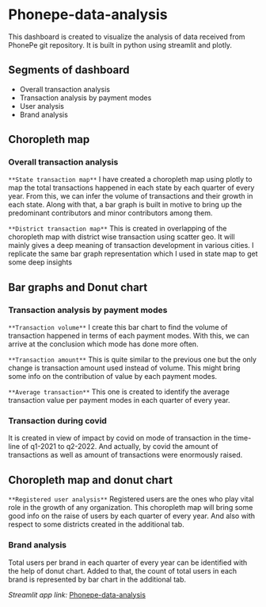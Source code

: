 # Phonepe-data-analysis
This dashboard is created to visualize the analysis of data received 
from PhonePe git repository. It is built in python using streamlit and plotly.

## Segments of dashboard
* Overall transaction analysis
* Transaction analysis by payment modes
* User analysis
* Brand analysis

## Choropleth map

### Overall transaction analysis
`**State transaction map**`
I have created a choropleth map using plotly to map the total transactions happened in each state by each quarter of every year. From this, we can 
infer the volume of transactions and their growth in each state. Along with that, a bar graph is built in motive to bring up the predominant contributors 
and minor contributors among them.

`**District transaction map**`
This is created in overlapping of the choropleth map with district wise transaction using scatter geo. It will mainly gives a deep meaning of
transaction development in various cities. I replicate the same bar graph representation which I used in state map to get some deep insights

## Bar graphs and Donut chart

### Transaction analysis by payment modes

`**Transaction volume**`
I create this bar chart to find the volume of transaction happened in terms of each payment modes. With this, we can arrive at the
conclusion which mode has done more often.

`**Transaction amount**`
This is quite similar to the previous one but the only change is transaction amount used instead of volume. This might bring
some info on the contribution of value by each payment modes.

`**Average transaction**`
This one is created to identify the average transaction value per payment modes in each quarter of every year.

### Transaction during covid
It is created in view of impact by covid on mode of transaction in the time-line of q1-2021 to q2-2022. And actually, by covid the amount 
of transactions as well as amount of transactions were enormously raised.

## Choropleth map and donut chart

`**Registered user analysis**`
Registered users are the ones who play vital role in the growth of any organization. This choropleth map will bring some good
info on the raise of users by each quarter of every year. And also with respect to some districts created in the additional tab.

### Brand analysis
Total users per brand in each quarter of every year can be identified with the help of donut chart. Added to that, the
count of total users in each brand is represented by bar chart in the additional tab.

*Streamlit app link:* [Phonepe-data-analysis](https://kaarthikofficial-phonepe-data-analysis-phonepe-ssphfb.streamlit.app/)

